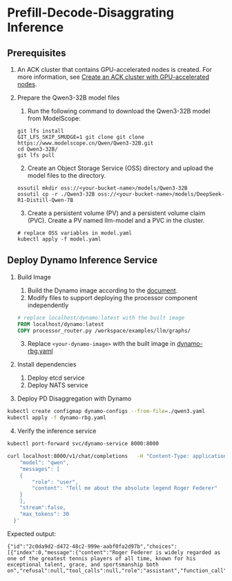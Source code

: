 # Prefill-Decode-Disaggrating Inference

## Prerequisites

1. An ACK cluster that contains GPU-accelerated nodes is created. For more information, see [Create an ACK cluster with GPU-accelerated nodes](https://www.alibabacloud.com/help/en/ack/ack-managed-and-ack-dedicated/user-guide/create-an-ack-managed-cluster-with-gpu-accelerated-nodes?spm=a2c63.p38356.0.i5).

2. Prepare the Qwen3-32B model files 
   1. Run the following command to download the Qwen3-32B model from ModelScope:
   ```shell
   git lfs install
   GIT_LFS_SKIP_SMUDGE=1 git clone git clone https://www.modelscope.cn/Qwen/Qwen3-32B.git
   cd Qwen3-32B/
   git lfs pull
   ```
   2. Create an Object Storage Service (OSS) directory and upload the model files to the directory.
   ```shell
   ossutil mkdir oss://<your-bucket-name>/models/Qwen3-32B
   ossutil cp -r ./Qwen3-32B oss://<your-bucket-name>/models/DeepSeek-R1-Distill-Qwen-7B
   ```
   3. Create a persistent volume (PV) and a persistent volume claim (PVC). Create a PV named llm-model and a PVC in the cluster. 
   ```shell
   # replace OSS variables in model.yaml
   kubectl apply -f model.yaml
   ```

## Deploy Dynamo Inference Service

1. Build Image
    1. Build the Dynamo image according to the [document](https://github.com/ai-dynamo/dynamo/blob/main/README.md#building-the-dynamo-base-image).
    2. Modify files to support deploying the processor component independently
   ```Dockerfile
   # replace localhost/dynamo:latest with the built image
   FROM localhost/dynamo:latest 
   COPY processor_router.py /workspace/examples/llm/graphs/
   ```
    3. Replace `<your-dynamo-image>` with the built image in [dynamo-rbg.yaml](dynamo-rbg.yaml)

2. Install dependencies
   1. Deploy etcd service
   2. Deploy NATS service

3. Deploy PD Disaggregation with Dynamo
```bash
kubectl create configmap dynamo-configs --from-file=./qwen3.yaml
kubectl apply -f dynamo-rbg.yaml
```

4. Verify the inference service

```bash
kubectl port-forward svc/dynamo-service 8000:8000

curl localhost:8000/v1/chat/completions   -H "Content-Type: application/json"   -d '{
    "model": "qwen",
    "messages": [
    {
        "role": "user",
        "content": "Tell me about the absolute legend Roger Federer"
    }
    ],
    "stream":false,
    "max_tokens": 30
  }'
```

Expected output:
```text
{"id":"2c0da9d2-d472-48c2-999e-aabf0fa2d97b","choices":[{"index":0,"message":{"content":"Roger Federer is widely regarded as one of the greatest tennis players of all time, known for his exceptional talent, grace, and sportsmanship both on","refusal":null,"tool_calls":null,"role":"assistant","function_call":null,"audio":null},"finish_reason":"length","logprobs":null}],"created":1744602609,"model":"qwen","service_tier":null,"system_fingerprint":null,"object":"chat.completion","usage":null}
```
